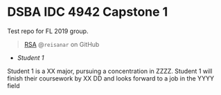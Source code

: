 # DSBA IDC 4942 Capstone 1

Test repo for FL 2019 group.

> [RSA](https://www.reisanar.com/) @`reisanar` on GitHub

- _Student 1_

Student 1 is a XX major, pursuing a concentration in ZZZZ. Student 1 will finish their coursework by XX DD and looks forward to a job in the YYYY field


